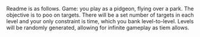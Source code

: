 Readme is as follows.
Game: you play as a pidgeon, flying over a park. The objective is to poo on targets.
There will be a set number of targets in each level and your only constraint is time, which you bank level-to-level.
Levels will be randomly generated, allowing for infinite gameplay as tiem allows.